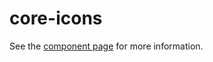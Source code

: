 core-icons
=========

See the [component page](http://polymer.github.io/core-icons) for more information.
